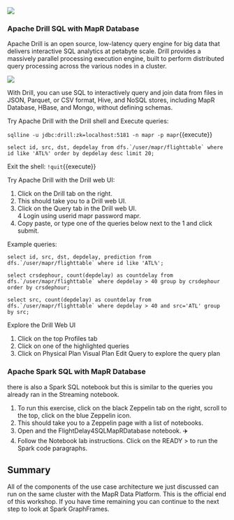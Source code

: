 
<img src="https://github.com/mapr-demos/katacoda-scenarios/raw/master/spark_flight_delays/assets/flightusecase.png?raw=true width=400 height=400">
<br/>

### Apache Drill SQL with MapR Database


Apache Drill is an open source, low-latency query engine for big data that delivers interactive SQL analytics at petabyte scale. Drill provides a massively parallel processing execution engine, built to perform distributed query processing across the various nodes in a cluster.

<img src="https://github.com/mapr-demos/katacoda-scenarios/raw/master/spark_flight_delays/assets/querying-data-with-apache-drill.png?raw=true width=500 height=500 ">

With Drill, you can use SQL to interactively query and join data from files in JSON, Parquet, or CSV format, Hive, and NoSQL stores, including MapR Database, HBase, and Mongo, without defining schemas.

Try Apache Drill with the Drill shell and Execute queries:

`sqlline -u jdbc:drill:zk=localhost:5181 -n mapr -p mapr`{{execute}}


<pre><code class="execute">select id, src, dst, depdelay from dfs.`/user/mapr/flighttable` where id like 'ATL%' order by depdelay desc limit 20;</code></pre>

Exit the shell: `!quit`{{execute}}

Try Apache Drill with the Drill web UI:

1. Click on the Drill tab on the right.
2. This should take you to a Drill web UI.
3. Click on the Query tab in the Drill web UI.  
4  Login using userid mapr password mapr.
5. Copy paste, or type one of the queries below next to the 1 and click submit.

Example queries:

<pre><code>select id, src, dst, depdelay, prediction from dfs.`/user/mapr/flighttable` where id like 'ATL%';</code></pre>

<pre><code>select crsdephour, count(depdelay) as countdelay from dfs.`/user/mapr/flighttable` where depdelay > 40 group by crsdephour order by crsdephour;</code></pre>

<pre><code>select src, count(depdelay) as countdelay from dfs.`/user/mapr/flighttable` where depdelay > 40 and src='ATL' group by src;</code></pre>

Explore the Drill Web UI 

1. Click on the top Profiles tab
2. Click on one of the highlighted queries
3. Click on Physical Plan Visual Plan Edit Query to explore the query plan

### Apache Spark SQL with MapR Database
there is also a Spark SQL notebook but this is similar to the queries you already ran in the Streaming notebook. 
1. To run this exercise, click on the black Zeppelin tab on the right, scroll to the top, click on the blue Zeppelin icon. 
2. This should take you to a Zeppelin page with a list of notebooks.
3. Open and the FlightDelay4SQLMapRDatabase notebook. ✈️
4. Follow the Notebook lab instructions. Click on the READY > to run the Spark code paragraphs. 

## Summary
All of the components of the use case architecture we just discussed can run on the same cluster with the MapR Data Platform.  This is the official end of this workshop. If you have time remaining you can continue to the next step to look at Spark GraphFrames.
